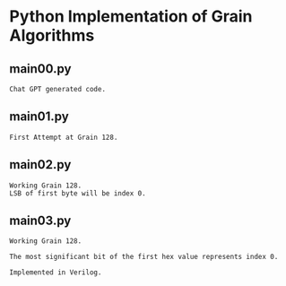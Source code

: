 # Python Implementation of Grain Algorithms

## main00.py

    Chat GPT generated code.

## main01.py

    First Attempt at Grain 128.

## main02.py

    Working Grain 128. 
    LSB of first byte will be index 0.

## main03.py

    Working Grain 128. 

    The most significant bit of the first hex value represents index 0.

    Implemented in Verilog.
